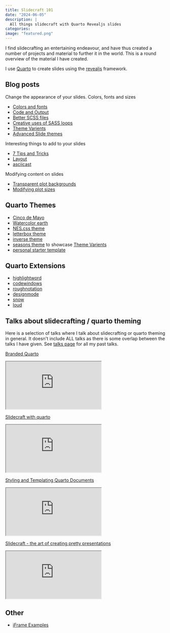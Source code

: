 ```yaml
---
title: Slidecraft 101
date: "2024-06-05"
description: |
  All things slidecraft with Quarto Revealjs slides
categories:
image: "featured.png"
---
```




I find slidecrafting an entertaining endeavour, and have thus created a number of projects and material to further it in the world. This is a round overview of the material I have created.

I use [Quarto](https://quarto.org/) to create slides using the [revealjs](https://revealjs.com/) framework.

## Blog posts

Change the appearance of your slides. Colors, fonts and sizes

- [Colors and fonts](../../post/slidecraft-colors-fonts/index.md)
- [Code and Output](../../post/slidecraft-code-output/index.md)
- [Better SCSS files](../../post/slidecraft-scss-uses/index.qmd)
- [Creative uses of SASS loops](../../post/slidecraft-scss-loops/index.qmd)
- [Theme Varients](../../post/slidecraft-theme-variants/index.md)
- [Advanced Slide themes](../../post/slidecraft-scss-themes/index.qmd)

Interesting things to add to your slides

- [7 Tips and Tricks](../../post/slidecraft-7-tips-and-tricks/index.qmd)
- [Layout](../../post/slidecraft-layout/index.qmd)
- [asciicast](../../post/slidecraft-asciicast/index.qmd)

Modifying content on slides

- [Transparent plot backgrounds](../../post/slidecraft-plot-backgrounds/index.qmd)
- [Modifying plot sizes](../../post/slidecraft-plot-sizing/index.qmd)

## Quarto Themes

- [Cinco de Mayo](https://github.com/EmilHvitfeldt/quarto-revealjs-cinco-de-mayo)
- [Watercolor earth](https://github.com/EmilHvitfeldt/quarto-revealjs-earth)
- [NES.css theme](https://github.com/EmilHvitfeldt/quarto-nes-theme)
- [letterbox theme](https://github.com/EmilHvitfeldt/quarto-revealjs-letterbox)
- [inverse theme](https://github.com/EmilHvitfeldt/quarto-revealjs-inverse)
- [seasons theme](https://github.com/EmilHvitfeldt/quarto-revealjs-seasons) to showcase [Theme Varients](../../post/slidecraft-theme-variants/index.md)
- [personal starter template](https://github.com/EmilHvitfeldt/quarto-revealjs-template)

## Quarto Extensions

- [highlightword](https://github.com/EmilHvitfeldt/quarto-revealjs-highlightword)
- [codewindows](https://github.com/EmilHvitfeldt/quarto-revealjs-codewindow)
- [roughnotation](https://github.com/EmilHvitfeldt/quarto-roughnotation)
- [designmode](https://github.com/EmilHvitfeldt/quarto-designmode)
- [snow](https://github.com/EmilHvitfeldt/quarto-snow)
- [loud](https://github.com/EmilHvitfeldt/quarto-revealjs-loud)

## Talks about slidecrafting / quarto theming

Here is a selection of talks where I talk about slidecrafting or quarto theming in general. It doesn't include ALL talks as there is some overlap between the talks I have given. See [talks page](../../talks.qmd) for all my past talks.

[Branded Quarto](../../talk/2024-06-05-branded-quarto/index.md)

<iframe class="slide-deck" src="https://emilhvitfeldt.github.io/talk-branded-quarto/"></iframe>

[Slidecraft with quarto](../../talk/2023-11-27-slc-slidecraft/index.md)

<iframe class="slide-deck" src="https://emilhvitfeldt.github.io/talk-slc-slidecraft/"></iframe>

[Styling and Templating Quarto Documents](../../talk/2023-09-19-quarto-theming-positconf/index.md)

<iframe class="slide-deck" src="https://emilhvitfeldt.github.io/talk-quarto-theming-positconf/"></iframe>

[Slidecraft - the art of creating pretty presentations](../../talk/2023-07-13-nyr-slidecraft/index.md)

<iframe class="slide-deck" src="https://emilhvitfeldt.github.io/talk-nyr-slidecraft/"></iframe>

## Other

- [iFrame Examples](https://github.com/EmilHvitfeldt/quarto-iframe-examples)
